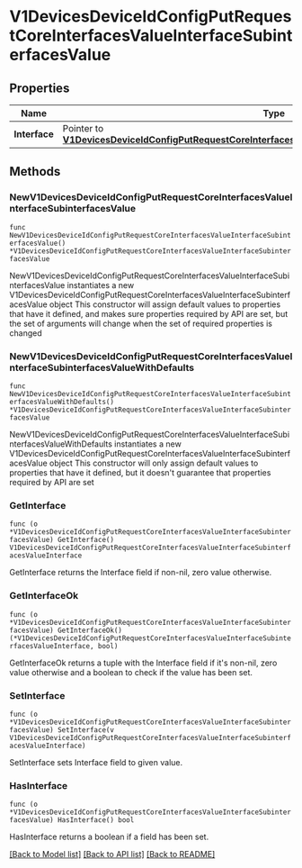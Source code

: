 # V1DevicesDeviceIdConfigPutRequestCoreInterfacesValueInterfaceSubinterfacesValue

## Properties

Name | Type | Description | Notes
------------ | ------------- | ------------- | -------------
**Interface** | Pointer to [**V1DevicesDeviceIdConfigPutRequestCoreInterfacesValueInterfaceSubinterfacesValueInterface**](V1DevicesDeviceIdConfigPutRequestCoreInterfacesValueInterfaceSubinterfacesValueInterface.md) |  | [optional] 

## Methods

### NewV1DevicesDeviceIdConfigPutRequestCoreInterfacesValueInterfaceSubinterfacesValue

`func NewV1DevicesDeviceIdConfigPutRequestCoreInterfacesValueInterfaceSubinterfacesValue() *V1DevicesDeviceIdConfigPutRequestCoreInterfacesValueInterfaceSubinterfacesValue`

NewV1DevicesDeviceIdConfigPutRequestCoreInterfacesValueInterfaceSubinterfacesValue instantiates a new V1DevicesDeviceIdConfigPutRequestCoreInterfacesValueInterfaceSubinterfacesValue object
This constructor will assign default values to properties that have it defined,
and makes sure properties required by API are set, but the set of arguments
will change when the set of required properties is changed

### NewV1DevicesDeviceIdConfigPutRequestCoreInterfacesValueInterfaceSubinterfacesValueWithDefaults

`func NewV1DevicesDeviceIdConfigPutRequestCoreInterfacesValueInterfaceSubinterfacesValueWithDefaults() *V1DevicesDeviceIdConfigPutRequestCoreInterfacesValueInterfaceSubinterfacesValue`

NewV1DevicesDeviceIdConfigPutRequestCoreInterfacesValueInterfaceSubinterfacesValueWithDefaults instantiates a new V1DevicesDeviceIdConfigPutRequestCoreInterfacesValueInterfaceSubinterfacesValue object
This constructor will only assign default values to properties that have it defined,
but it doesn't guarantee that properties required by API are set

### GetInterface

`func (o *V1DevicesDeviceIdConfigPutRequestCoreInterfacesValueInterfaceSubinterfacesValue) GetInterface() V1DevicesDeviceIdConfigPutRequestCoreInterfacesValueInterfaceSubinterfacesValueInterface`

GetInterface returns the Interface field if non-nil, zero value otherwise.

### GetInterfaceOk

`func (o *V1DevicesDeviceIdConfigPutRequestCoreInterfacesValueInterfaceSubinterfacesValue) GetInterfaceOk() (*V1DevicesDeviceIdConfigPutRequestCoreInterfacesValueInterfaceSubinterfacesValueInterface, bool)`

GetInterfaceOk returns a tuple with the Interface field if it's non-nil, zero value otherwise
and a boolean to check if the value has been set.

### SetInterface

`func (o *V1DevicesDeviceIdConfigPutRequestCoreInterfacesValueInterfaceSubinterfacesValue) SetInterface(v V1DevicesDeviceIdConfigPutRequestCoreInterfacesValueInterfaceSubinterfacesValueInterface)`

SetInterface sets Interface field to given value.

### HasInterface

`func (o *V1DevicesDeviceIdConfigPutRequestCoreInterfacesValueInterfaceSubinterfacesValue) HasInterface() bool`

HasInterface returns a boolean if a field has been set.


[[Back to Model list]](../README.md#documentation-for-models) [[Back to API list]](../README.md#documentation-for-api-endpoints) [[Back to README]](../README.md)


